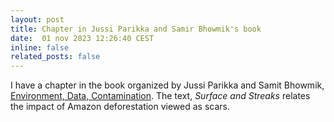 ```yaml
---
layout: post
title: Chapter in Jussi Parikka and Samir Bhowmik's book
date:  01 nov 2023 12:26:40 CEST
inline: false
related_posts: false
---
```


I have a chapter in the book organized by Jussi Parikka and Samit Bhowmik, <a href="https://taju.uniarts.fi/handle/10024/7846">Environment, Data, Contamination</a>. The text, <i>Surface and Streaks</i> relates the impact of Amazon deforestation viewed as scars.
